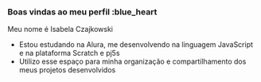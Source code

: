 ### Boas vindas ao meu perfil :blue_heart

Meu nome é Isabela Czajkowski

- Estou estudando na Alura, me desenvolvendo na linguagem JavaScript e na plataforma Scratch e pj5s
- Utilizo esse espaço para minha organização e compartilhamento dos meus projetos desenvolvidos



